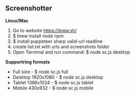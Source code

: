 ## **Screenshotter**

**Linux/Mac**
 1. Go to website https://brew.sh/
 2. $ brew install node npm
 3. $ install puppeteer sharp valid-url readline
 4. create list.txt with urls and screenshots folder
 5. Open Terminal and run command: $ node sc.js desktop
 
**Supportring formats**
 - Full size - $ node sc.js full
 - Desktop 1920x1080 - $ node sc.js desktop
 - Tablet 1366x1024 - $ node sc.js tablet
 - Mobile 430x932 - $ node sc.js mobile